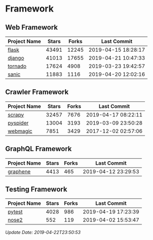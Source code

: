 # Framework

## Web Framework

| Project Name | Stars | Forks | Last Commit |
| ------------ | ----- | ----- | ----------- |
| [flask](https://github.com/pallets/flask) | 43491 | 12245 | 2019-04-15 18:28:17 |
| [django](https://github.com/django/django) | 41013 | 17655 | 2019-04-21 10:47:33 |
| [tornado](https://github.com/tornadoweb/tornado) | 17624 | 4908 | 2019-03-23 19:42:57 |
| [sanic](https://github.com/huge-success/sanic) | 11883 | 1116 | 2019-04-20 12:02:16 |

## Crawler Framework

| Project Name | Stars | Forks | Last Commit |
| ------------ | ----- | ----- | ----------- |
| [scrapy](https://github.com/scrapy/scrapy) | 32457 | 7676 | 2019-04-17 08:22:11 |
| [pyspider](https://github.com/binux/pyspider) | 13004 | 3193 | 2019-03-09 23:50:28 |
| [webmagic](https://github.com/code4craft/webmagic) | 7851 | 3429 | 2017-12-02 02:57:06 |

## GraphQL Framework

| Project Name | Stars | Forks | Last Commit |
| ------------ | ----- | ----- | ----------- |
| [graphene](https://github.com/graphql-python/graphene) | 4413 | 465 | 2019-04-12 23:29:53 |

## Testing Framework

| Project Name | Stars | Forks | Last Commit |
| ------------ | ----- | ----- | ----------- |
| [pytest](https://github.com/pytest-dev/pytest) | 4028 | 986 | 2019-04-19 17:23:39 |
| [nose2](https://github.com/nose-devs/nose2) | 552 | 119 | 2019-04-02 15:53:47 |

*Update Date: 2019-04-22T23:50:53*